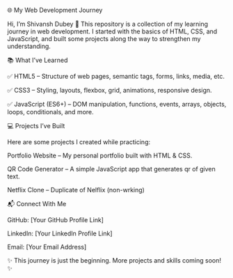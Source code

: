 🌐 My Web Development Journey

Hi, I’m Shivansh Dubey 👋
This repository is a collection of my learning journey in web development. I started with the basics of HTML, CSS, and JavaScript, and built some projects along the way to strengthen my understanding.

📚 What I’ve Learned

✅ HTML5 – Structure of web pages, semantic tags, forms, links, media, etc.

✅ CSS3 – Styling, layouts, flexbox, grid, animations, responsive design.

✅ JavaScript (ES6+) – DOM manipulation, functions, events, arrays, objects, loops, conditionals, and more.

💻 Projects I’ve Built

Here are some projects I created while practicing:

Portfolio Website – My personal portfolio built with HTML & CSS.

QR Code Generator – A simple JavaScript app that generates qr of given text.

Netflix Clone – Duplicate of Nelflix (non-wrking)


📬 Connect With Me

GitHub: [Your GitHub Profile Link]

LinkedIn: [Your LinkedIn Profile Link]

Email: [Your Email Address]

✨ This journey is just the beginning. More projects and skills coming soon! ✨
